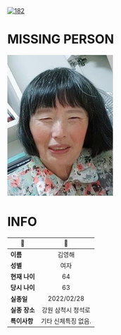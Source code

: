 [![182](https://img.shields.io/badge/%EC%8B%A4%EC%A2%85%EC%8B%A0%EA%B3%A0%EB%8A%94%20%EA%B5%AD%EB%B2%88%EC%97%86%EC%9D%B4-182-blue)](http://safe182.go.kr/index.do)

# MISSING PERSON

<img src="./missing_person.jpg">

# INFO

|🔑|💎|
|--|:--:|
|**이름**|김영해|
|**성별**|여자|
|**현재 나이**|64|
|**당시 나이**|63|
|**실종일**|2022/02/28|
|**실종 장소**|강원 삼척시 청석로 |
|**특이사항**|기타 신체특징 없음.|
